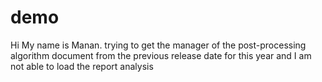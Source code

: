 # demo

Hi
My name is
Manan.
trying to get the manager of the post-processing algorithm 
document from the previous release date for this year and I am not able to load the report analysis 
